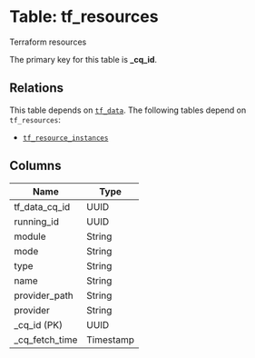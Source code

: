 # Table: tf_resources
Terraform resources

The primary key for this table is **_cq_id**.

## Relations
This table depends on [`tf_data`](tf_data.md).
The following tables depend on `tf_resources`:
  - [`tf_resource_instances`](tf_resource_instances.md)

## Columns
| Name          | Type          |
| ------------- | ------------- |
|tf_data_cq_id|UUID|
|running_id|UUID|
|module|String|
|mode|String|
|type|String|
|name|String|
|provider_path|String|
|provider|String|
|_cq_id (PK)|UUID|
|_cq_fetch_time|Timestamp|